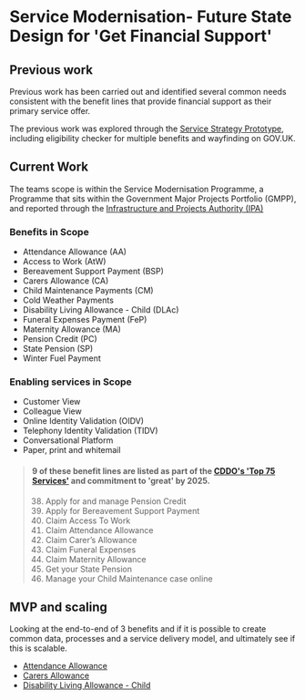 # Service Modernisation- Future State Design for 'Get Financial Support'

## Previous work

Previous work has been carried out and identified several common needs consistent with the benefit lines that provide financial support as their primary service offer. 

The previous work was explored through the [Service Strategy Prototype](https://github.com/dwp/service-strategy-prototype), including eligibility checker for multiple benefits and wayfinding on GOV.UK.

## Current Work

The teams scope is within the Service Modernisation Programme, a Programme that sits within the Government Major Projects Portfolio (GMPP), and reported through the [Infrastructure and Projects Authority (IPA)](https://assets.publishing.service.gov.uk/media/64c91eaed8b1a71e86b05df3/IPA-Annual-report-2022-2023.pdf.pdf)

### Benefits in Scope
* Attendance Allowance (AA)
* Access to Work (AtW)
* Bereavement Support Payment (BSP)
* Carers Allowance (CA)
* Child Maintenance Payments (CM)
* Cold Weather Payments
* Disability Living Allowance - Child (DLAc)
* Funeral Expenses Payment (FeP)
* Maternity Allowance (MA)
* Pension Credit (PC)
* State Pension (SP)
* Winter Fuel Payment

### Enabling services in Scope
* Customer View
* Colleague View
* Online Identity Validation (OIDV)
* Telephony Identity Validation (TIDV)
* Conversational Platform
* Paper, print and whitemail 

> #### 9 of these benefit lines are listed as part of the [CDDO's 'Top 75 Services'](https://www.gov.uk/government/publications/roadmap-for-digital-and-data-2022-to-2025/transforming-for-a-digital-future-2022-to-2025-roadmap-for-digital-and-data#annex-top-75-services) and commitment to 'great' by 2025.
> 
> 38. Apply for and manage Pension Credit
> 40. Apply for Bereavement Support Payment
> 41. Claim Access To Work
> 42. Claim Attendance Allowance
> 43. Claim Carer’s Allowance
> 45. Claim Funeral Expenses
> 47. Claim Maternity Allowance
> 48. Get your State Pension
> 49. Manage your Child Maintenance case online


## MVP and scaling
Looking at the end-to-end of 3 benefits and if it is possible to create common data, processes and a service delivery model, and ultimately see if this is scalable.
* [Attendance Allowance](https://www.gov.uk/attendance-allowance)
* [Carers Allowance](https://www.gov.uk/carers-allowance)
* [Disability Living Allowance - Child](https://www.gov.uk/disability-living-allowance-children)

